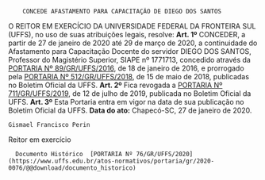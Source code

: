         CONCEDE AFASTAMENTO PARA CAPACITAÇÃO DE DIEGO DOS SANTOS  

 O REITOR EM EXERCÍCIO DA UNIVERSIDADE FEDERAL DA FRONTEIRA SUL (UFFS), no uso de suas atribuições legais, resolve:   **Art. 1º**  CONCEDER, a partir de 27 de janeiro de 2020 até 29 de março de 2020, a continuidade do Afastamento para Capacitação Docente do servidor DIEGO DOS SANTOS, Professor do Magistério Superior, SIAPE nº 1771713, concedido através da [PORTARIA Nº 89/GR/UFFS/2016](https://www.uffs.edu.br/atos-normativos/portaria/gr/2016-0089), de 18 de janeiro de 2016, e prorrogado pela [PORTARIA Nº 512/GR/UFFS/2018](https://www.uffs.edu.br/atos-normativos/portaria/gr/2018-0512), de 15 de maio de 2018, publicadas no Boletim Oficial da UFFS.   **Art. 2º**  Fica revogada a [PORTARIA Nº 711/GR/UFFS/2019](https://www.uffs.edu.br/atos-normativos/portaria/gr/2019-0711), de 12 de julho de 2019, publicada no Boletim Oficial da UFFS.   **Art. 3º**  Esta Portaria entra em vigor na data de sua publicação no Boletim Oficial da UFFS.        **Data do ato:** Chapecó-SC, 27 de janeiro de 2020.   
 

    Gismael Francisco Perin   
 Reitor em exercício 

      Documento Histórico  [PORTARIA Nº 76/GR/UFFS/2020](https://www.uffs.edu.br/atos-normativos/portaria/gr/2020-0076/@@download/documento_historico)     
      